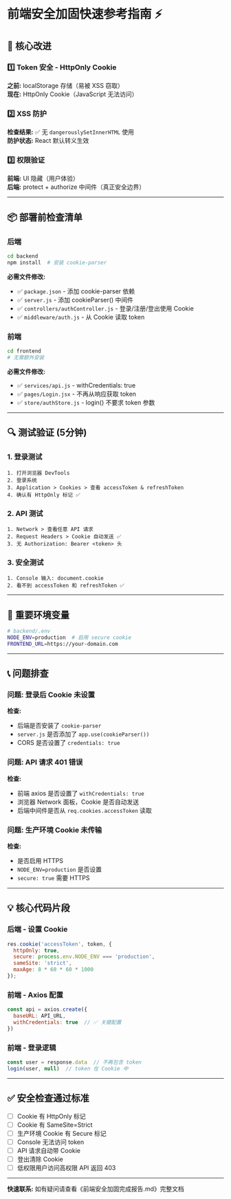 # 前端安全加固快速参考指南 ⚡

## 🎯 核心改进

### 1️⃣ Token 安全 - HttpOnly Cookie
**之前:** localStorage 存储（易被 XSS 窃取）  
**现在:** HttpOnly Cookie（JavaScript 无法访问）

### 2️⃣ XSS 防护
**检查结果:** ✅ 无 `dangerouslySetInnerHTML` 使用  
**防护状态:** React 默认转义生效

### 3️⃣ 权限验证
**前端:** UI 隐藏（用户体验）  
**后端:** protect + authorize 中间件（真正安全边界）

---

## 📦 部署前检查清单

### 后端
```bash
cd backend
npm install  # 安装 cookie-parser
```

**必需文件修改:**
- ✅ `package.json` - 添加 cookie-parser 依赖
- ✅ `server.js` - 添加 cookieParser() 中间件
- ✅ `controllers/authController.js` - 登录/注册/登出使用 Cookie
- ✅ `middleware/auth.js` - 从 Cookie 读取 token

### 前端
```bash
cd frontend
# 无需额外安装
```

**必需文件修改:**
- ✅ `services/api.js` - withCredentials: true
- ✅ `pages/Login.jsx` - 不再从响应获取 token
- ✅ `store/authStore.js` - login() 不要求 token 参数

---

## 🔍 测试验证 (5分钟)

### 1. 登录测试
```
1. 打开浏览器 DevTools
2. 登录系统
3. Application > Cookies > 查看 accessToken & refreshToken
4. 确认有 HttpOnly 标记 ✅
```

### 2. API 测试
```
1. Network > 查看任意 API 请求
2. Request Headers > Cookie 自动发送 ✅
3. 无 Authorization: Bearer <token> 头
```

### 3. 安全测试
```
1. Console 输入: document.cookie
2. 看不到 accessToken 和 refreshToken ✅
```

---

## 🚨 重要环境变量

```bash
# backend/.env
NODE_ENV=production  # 启用 secure cookie
FRONTEND_URL=https://your-domain.com
```

---

## 📞 问题排查

### 问题: 登录后 Cookie 未设置
**检查:**
- 后端是否安装了 `cookie-parser`
- `server.js` 是否添加了 `app.use(cookieParser())`
- CORS 是否设置了 `credentials: true`

### 问题: API 请求 401 错误
**检查:**
- 前端 axios 是否设置了 `withCredentials: true`
- 浏览器 Network 面板，Cookie 是否自动发送
- 后端中间件是否从 `req.cookies.accessToken` 读取

### 问题: 生产环境 Cookie 未传输
**检查:**
- 是否启用 HTTPS
- `NODE_ENV=production` 是否设置
- `secure: true` 需要 HTTPS

---

## 💡 核心代码片段

### 后端 - 设置 Cookie
```javascript
res.cookie('accessToken', token, {
  httpOnly: true,
  secure: process.env.NODE_ENV === 'production',
  sameSite: 'strict',
  maxAge: 8 * 60 * 60 * 1000
});
```

### 前端 - Axios 配置
```javascript
const api = axios.create({
  baseURL: API_URL,
  withCredentials: true  // ✅ 关键配置
})
```

### 前端 - 登录逻辑
```javascript
const user = response.data  // 不再包含 token
login(user, null)  // token 在 Cookie 中
```

---

## ✅ 安全检查通过标准

- [ ] Cookie 有 HttpOnly 标记
- [ ] Cookie 有 SameSite=Strict
- [ ] 生产环境 Cookie 有 Secure 标记
- [ ] Console 无法访问 token
- [ ] API 请求自动带 Cookie
- [ ] 登出清除 Cookie
- [ ] 低权限用户访问高权限 API 返回 403

---

**快速联系:** 如有疑问请查看《前端安全加固完成报告.md》完整文档

